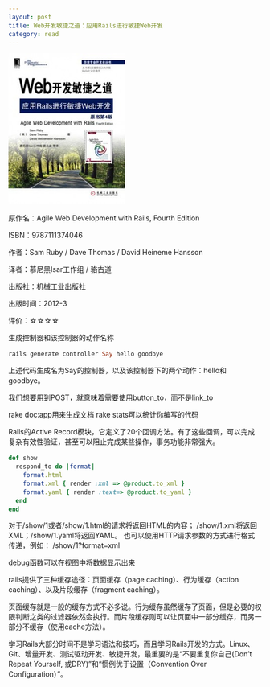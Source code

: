 ```yaml
---
layout: post
title: Web开发敏捷之道：应用Rails进行敏捷Web开发
category: read
---
```

<img class="cover" alt="9787111374046" src="/images/2012/12/9787111374046-232x300.jpg" width="232" height="300" />

原作名：Agile Web Development with Rails, Fourth Edition

ISBN：9787111374046

作者：Sam Ruby / Dave Thomas / David Heineme Hansson

译者：慕尼黑Isar工作组 / 骆古道

出版社：机械工业出版社

出版时间：2012-3

评价：☆☆☆☆

生成控制器和该控制器的动作名称

```ruby
rails generate controller Say hello goodbye
```

上述代码生成名为Say的控制器，以及该控制器下的两个动作：hello和goodbye。

我们想要用到POST，就意味着需要使用button_to，而不是link_to

rake doc:app用来生成文档
rake stats可以统计你编写的代码

Rails的Active Record模块，它定义了20个回调方法。有了这些回调，可以完成复杂有效性验证，甚至可以阻止完成某些操作，事务功能非常强大。

```ruby
def show
  respond_to do |format|
    format.html
    format.xml { render :xml => @product.to_xml }
    format.yaml { render :text=> @product.to_yaml }
  end
end
```

对于/show/1或者/show/1.html的请求将返回HTML的内容；
/show/1.xml将返回XML；/show/1.yaml将返回YAML。
也可以使用HTTP请求参数的方式进行格式传递，例如：
/show/1?format=xml

debug函数可以在视图中将数据显示出来

rails提供了三种缓存途径：页面缓存（page caching）、行为缓存（action caching）、以及片段缓存（fragment caching）。

页面缓存就是一般的缓存方式不必多说。行为缓存虽然缓存了页面，但是必要的权限判断之类的过滤器依然会执行。而片段缓存则可以让页面中一部分缓存，而另一部分不缓存（使用cache方法）。

学习Rails大部分时间不是学习语法和技巧，而且学习Rails开发的方式。Linux、Git、增量开发、测试驱动开发、敏捷开发，最重要的是“不要重复你自己(Don’t Repeat Yourself, 或DRY)”和“惯例优于设置（Convention Over Configuration）”。
